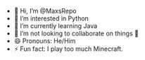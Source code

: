 - 👋 Hi, I’m @MaxsRepo
- 👀 I’m interested in Python
- 🌱 I’m currently learning Java
- 💞️ I’m not looking to collaborate on things 🙂
- 😄 Pronouns: He/Him
- ⚡ Fun fact: I play too much Minecraft.

<!---
MaxsRepo/MaxsRepo is a ✨ special ✨ repository because its `README.md` (this file) appears on your GitHub profile.
You can click the Preview link to take a look at your changes.
--->
